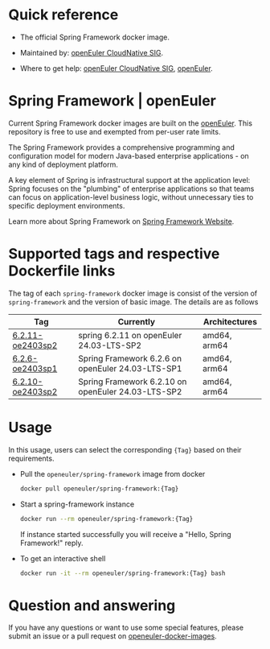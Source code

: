 # Quick reference

- The official Spring Framework docker image.

- Maintained by: [openEuler CloudNative SIG](https://gitee.com/openeuler/cloudnative).

- Where to get help: [openEuler CloudNative SIG](https://gitee.com/openeuler/cloudnative), [openEuler](https://gitee.com/openeuler/community).

# Spring Framework | openEuler
Current Spring Framework docker images are built on the [openEuler](https://repo.openeuler.org/). This repository is free to use and exempted from per-user rate limits.

The Spring Framework provides a comprehensive programming and configuration model for modern Java-based enterprise applications - on any kind of deployment platform.

A key element of Spring is infrastructural support at the application level: Spring focuses on the "plumbing" of enterprise applications so that teams can focus on application-level business logic, without unnecessary ties to specific deployment environments.

Learn more about Spring Framework on [Spring Framework Website](https://spring.io/projects/spring-framework)⁠.

# Supported tags and respective Dockerfile links
The tag of each `spring-framework` docker image is consist of the version of `spring-framework` and the version of basic image. The details are as follows

| Tag                                                                                                                                         | Currently                                          | Architectures |
|---------------------------------------------------------------------------------------------------------------------------------------------|----------------------------------------------------|---------------|
|[6.2.11-oe2403sp2](https://gitee.com/openeuler/openeuler-docker-images/blob/master/Others/spring-framework/6.2.11/24.03-lts-sp2/Dockerfile) | spring 6.2.11 on openEuler 24.03-LTS-SP2 | amd64, arm64 |
| [6.2.6-oe2403sp1](https://gitee.com/openeuler/openeuler-docker-images/blob/master/Others/spring-framework/6.2.6/24.03-lts-sp1/Dockerfile)   | Spring Framework 6.2.6 on openEuler 24.03-LTS-SP1  | amd64, arm64  |
| [6.2.10-oe2403sp2](https://gitee.com/openeuler/openeuler-docker-images/blob/master/Others/spring-framework/6.2.10/24.03-lts-sp2/Dockerfile) | Spring Framework 6.2.10 on openEuler 24.03-LTS-SP2 | amd64, arm64  |

# Usage
In this usage, users can select the corresponding `{Tag}` based on their requirements.

- Pull the `openeuler/spring-framework` image from docker

	```bash
	docker pull openeuler/spring-framework:{Tag}
	```
    
- Start a spring-framework instance
    ```bash
    docker run --rm openeuler/spring-framework:{Tag}
    ```
	If instance started successfully you will receive a "Hello, Spring Framework!" reply.

- To get an interactive shell

	```bash
	docker run -it --rm openeuler/spring-framework:{Tag} bash
	```
 
# Question and answering
If you have any questions or want to use some special features, please submit an issue or a pull request on [openeuler-docker-images](https://gitee.com/openeuler/openeuler-docker-images).